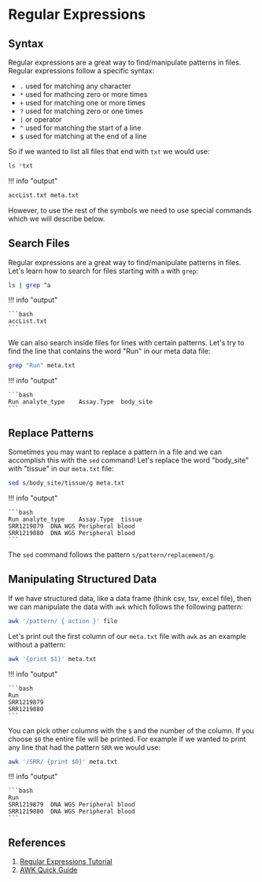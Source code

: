 # Regular Expressions

## Syntax

Regular expressions are a great way to find/manipulate patterns in files. Regular expressions follow a specific syntax:

- `.` used for matching any character
- `*` used for mathcing zero or more times
- `+`  used for matching one or more times
- `?` used for matching zero or one times
- `|` or operator
- `^` used for matching the start of a line
- `$` used for matching at the end of a line

So if we wanted to list all files that end with `txt` we would use:

```bash
ls *txt
```

!!! info "output"

```bash
accList.txt	meta.txt
```

However, to use the rest of the symbols we need to use special commands which we will describe below.

## Search Files

Regular expressions are a great way to find/manipulate patterns in files. Let's learn how to search for files starting with `a` with `grep`:

```bash
ls | grep ^a
```

!!! info "output"

    ```bash
    accList.txt
    ```

We can also search inside files for lines with certain patterns. Let's try to find the line that contains the word "Run" in our meta data file:


```bash
grep "Run" meta.txt 
``` 

!!! info "output"

    ```bash
    Run	analyte_type	Assay.Type	body_site
    ```
    
## Replace Patterns

Sometimes you may want to replace a pattern in a file and we can accomplish this with the `sed` command! Let's replace the word "body_site" with "tissue" in our `meta.txt` file:

```bash
sed s/body_site/tissue/g meta.txt
```

!!! info "output"

    ```bash
    Run	analyte_type	Assay.Type	tissue
    SRR1219879	DNA	WGS	Peripheral blood
    SRR1219880	DNA	WGS	Peripheral blood
    ```
    
The `sed` command follows the pattern `s/pattern/replacement/g`.

## Manipulating Structured Data

If we have structured data, like a data frame (think csv, tsv, excel file), then we can manipulate the data with `awk` which follows the following pattern:

```bash
awk '/pattern/ { action }' file
```

Let's print out the first column of our `meta.txt` file with `awk` as an example without a pattern:

```bash
awk '{print $1}' meta.txt
```

!!! info "output"

    ```bash
    Run
    SRR1219879
    SRR1219880
    ```
    
You can pick other columns with the `$` and the number of the column. If you choose `$0` the entire file will be printed. For example if we wanted to print any line that had the pattern `SRR` we would use:


```bash
awk '/SRR/ {print $0}' meta.txt 
```

!!! info "output"

    ```bash
    Run
    SRR1219879	DNA	WGS	Peripheral blood
    SRR1219880	DNA	WGS	Peripheral blood
    ```

## References

1. [Regular Expressions Tutorial](https://ryanstutorials.net/regular-expressions-tutorial/)
2. [AWK Quick Guide](https://www.tutorialspoint.com/awk/awk_quick_guide.htm)
